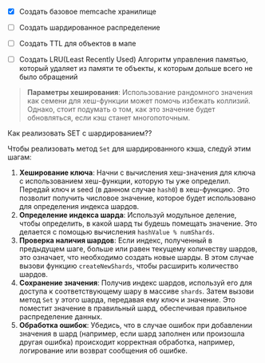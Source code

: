 - [X]  Создать базовое memcache хранилище
- [ ]  Создать шардированное распределение
- [ ]  Создать TTL для объектов в мапе
- [ ]  Создать LRU(Least Recently Used)
  Алгоритм управления памятью, который удаляет из памяти те объекты, к которым дольше всего не было обращений


> **Параметры хеширования**: Использование рандомного значения как семени для хеш-функции может помочь избежать коллизий. Однако, стоит подумать о том, как это значение будет обновляться, если кэш станет многопоточным.


Как реализовать SET с шардированием??

Чтобы реализовать метод `Set` для шардированного кэша, следуй этим шагам:

1. **Хеширование ключа**: Начни с вычисления хеш-значения для ключа с использованием хеш-функции, которую ты уже определил. Передай ключ и seed (в данном случае `hash0`) в хеш-функцию. Это позволит получить числовое значение, которое будет использовано для определения индекса шардов.
2. **Определение индекса шарда**: Используй модульное деление, чтобы определить, в какой шард ты будешь помещать значение. Это делается с помощью вычисления `hashValue % numShards`.
3. **Проверка наличия шардов**: Если индекс, полученный в предыдущем шаге, больше или равен текущему количеству шардов, это означает, что необходимо создать новые шарды. В этом случае вызови функцию `createNewShards`, чтобы расширить количество шардов.
4. **Сохранение значения**: Получив индекс шардов, используй его для доступа к соответствующему шару в массиве `shards`. Затем вызови метод `Set` у этого шарда, передавая ему ключ и значение. Это поместит значение в правильный шард, обеспечивая правильное распределение данных.
5. **Обработка ошибок**: Убедись, что в случае ошибок при добавлении значения в шард (например, если шард заполнен или произошла другая ошибка) происходит корректная обработка, например, логирование или возврат сообщения об ошибке.

